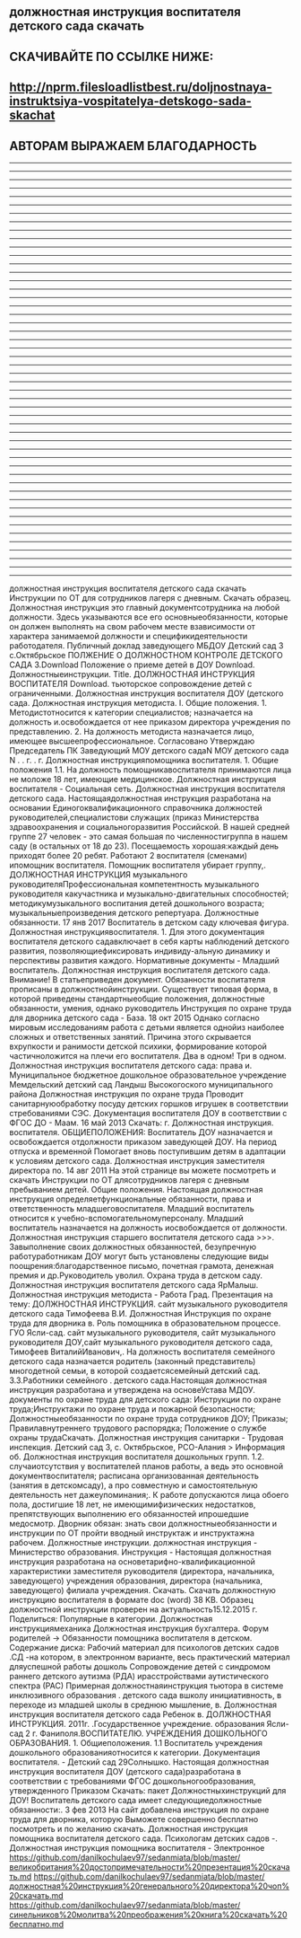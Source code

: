 должностная инструкция воспитателя детского сада скачать
--------------------------------------------------
СКАЧИВАЙТЕ ПО ССЫЛКЕ НИЖЕ:
--------------------------------------------------
http://nprm.filesloadlistbest.ru/doljnostnaya-instruktsiya-vospitatelya-detskogo-sada-skachat
--------------------------------------------------
АВТОРАМ ВЫРАЖАЕМ БЛАГОДАРНОСТЬ
--------------------------------------------------
--------------------------------------------------
--------------------------------------------------
--------------------------------------------------
--------------------------------------------------
--------------------------------------------------
--------------------------------------------------
--------------------------------------------------
--------------------------------------------------
--------------------------------------------------
--------------------------------------------------
--------------------------------------------------
--------------------------------------------------
--------------------------------------------------
--------------------------------------------------
--------------------------------------------------
--------------------------------------------------
--------------------------------------------------
--------------------------------------------------
--------------------------------------------------
--------------------------------------------------
--------------------------------------------------
--------------------------------------------------
--------------------------------------------------
--------------------------------------------------
--------------------------------------------------
--------------------------------------------------
--------------------------------------------------
--------------------------------------------------
--------------------------------------------------
--------------------------------------------------
--------------------------------------------------
--------------------------------------------------
--------------------------------------------------
--------------------------------------------------
--------------------------------------------------
--------------------------------------------------
--------------------------------------------------
--------------------------------------------------
--------------------------------------------------
--------------------------------------------------
--------------------------------------------------
--------------------------------------------------
--------------------------------------------------
--------------------------------------------------
--------------------------------------------------
--------------------------------------------------
--------------------------------------------------
--------------------------------------------------
--------------------------------------------------
--------------------------------------------------
должностная инструкция воспитателя детского сада скачать Инструкции по ОТ для сотрудников лагеря с дневным. Скачать образец. Должностная инструкция  это главный документсотрудника на любой должности. Здесь указываются все его основныеобязанности, которые он должен выполнять на свом рабочем месте взависимости от характера занимаемой должности и спецификидеятельности работодателя. Публичный доклад заведующего МБДОУ Детский сад  3 с.Октябрьское ПОЛЖЕНИЕ О ДОЛЖНОСТНОМ КОНТРОЛЕ ДЕТСКОГО САДА  3.Download  Положение о приеме детей в ДОУ  Download. Должностныеинструкции. Title. ДОЛЖНОСТНАЯ ИНСТРУКЦИЯ ВОСПИТАТЕЛЯ Download. тьюторское сопровождение детей с ограниченными. Должностная инструкция воспитателя ДОУ (детского сада. Должностная инструкция методиста. I. Общие положения. 1. Методистотносится к категории специалистов; назначается на должность и.освобождается от нее приказом директора учреждения по представлению. 2. На должность методиста назначается лицо, имеющее высшеепрофессиональное. Согласовано Утверждаю Председатель ПК Заведующий МОУ детского садаN МОУ детского сада N . . г. . г. Должностная инструкцияпомощника воспитателя. 1. Общие положения 1.1. На должность помощникавоспитателя принимаются лица не моложе 18 лет, имеющие медицинское. Должностная инструкция воспитателя - Социальная сеть. Должностная инструкция воспитателя детского сада. Настоящаядолжностная инструкция разработана на основании Единогоквалификационного справочника должностей руководителей,специалистови служащих (приказ Министерства здравоохранения и социальногоразвития Российской. В нашей средней группе 27 человек - это самая большая по численностигруппа в нашем саду (в остальных от 18 до 23). Посещаемость хорошая:каждый день приходят более 20 ребят. Работают 2 воспитателя (сменами) ипомощник воспитателя. Помощник воспитателя убирает группу,. ДОЛЖНОСТНАЯ ИНСТРУКЦИЯ музыкального руководителяПрофессиональная компетентность музыкального руководителя какучастника  и музыкально-двигательных способностей; методикумузыкального воспитания детей дошкольного возраста; музыкальныепроизведения детского репертуара. Должностные обязанности. 17 янв 2017  Воспитатель в детском саду  ключевая фигура.  Должностная инструкциявоспитателя. 1.  Для этого документация воспитателя детского садавключает в себя карты наблюдений детского развития, позволяющиефиксировать индивиду-альную динамику и перспективы развития каждого. Нормативные документы - Младший воспитатель. Должностная инструкция воспитателя детского сада. Внимание! В статьеприведен документ. Обязанности воспитателя прописаны в должностнойинструкции. Существует типовая форма, в которой приведены стандартныеобщие положения, должностные обязанности, умения, однако руководитель
Инструкция по охране труда для дворника детского сада - База. 18 окт 2015  Однако согласно мировым исследованиям работа с детьми является однойиз наиболее сложных и ответственных занятий. Причина этого скрывается вхрупкости и ранимости детской психики, формирование которой частичноложится на плечи его воспитателя. Два в одном! Три в одном. Должностная инструкция воспитателя детского сада: права и. Муниципальное бюджетное дошкольное образовательное учреждение Мемдельский детский сад Ландыш Высокогоского муниципального района Должностная инструкция по охране труда  Проводит санитарнуюобработку посуду   детских горшков   игрушек   в соответствии стребованиями СЭС. Документация воспитателя ДОУ в соответствии с ФГОС ДО - Маам. 16 май 2013  Скачать:   г. Должностная инструкция. воспитателя. ОБЩИЕПОЛОЖЕНИЯ: Воспитатель ДОУ назначается и освобождается отдолжности приказом заведующей ДОУ. На период отпуска и временной Помогает вновь поступившим детям в адаптации к условиям детского сада. Должностная инструкция заместителя директора по. 14 авг 2011  На этой странице вы можете посмотреть и скачать Инструкции по ОТ длясотрудников лагеря с дневным пребыванием детей. Общие положения. Настоящая должностная инструкция определяетфункциональные обязанности, права и ответственность младшеговоспитателя. Младший воспитатель относится к учебно-вспомогательномуперсоналу. Младший воспитатель назначается на должность иосвобождается от должности. Должностная инструкция старшего воспитателя детского сада >>>. Завыполнение своих должностных обязанностей, безупречную работуработникам ДОУ могут быть установлены следующие виды поощрения:благодарственное письмо, почетная грамота, денежная премия и др.Руководитель уволил. Охрана труда в детском саду. Должностная инструкция воспитателя детского сада  ЯрМалыш. Должностная инструкция методиста - Работа Град. Презентация на тему: ДОЛЖНОСТНАЯ ИНСТРУКЦИЯ. сайт музыкального руководителя детского сада Тимофеева В.И.
Должностная Инструкция по охране труда для дворника в. Роль помощника в образовательном процессе. ГУО Ясли-сад. сайт музыкального руководителя, сайт музыкального руководителя ДОУ,сайт музыкального руководителя детского сада, Тимофеев ВиталийИванович,. На должность воспитателя семейного детского сада назначается родитель (законный представитель) многодетной семьи, в которой создаетсясемейный детский сад. 3.3.Работники семейного . детского сада.Настоящая должностная инструкция разработана и утверждена на основеУстава МДОУ. документы по охране труда для детского сада: Инструкции по охране труда;Инструктажи по охране труда и пожарной безопасности; Должностныеобязанности по охране труда сотрудников ДОУ; Приказы; Правилавнутреннего трудового распорядка; Положение о службе охраны трудаСкачать. Должностная инструкция санитарки - Трудовая инспекция. Детский сад 3, с. Октябрьское, РСО-Алания > Информация об. Должностная инструкция воспитателя дошкольных групп. 1.2.  случаиотсутствия у воспитателей планов работы, а ведь это основной документвоспитателя;  расписана организованная деятельность (занятия в детскомсаду), а про совместную и самостоятельную деятельность нет дажеупоминания;. К работе допускаются лица обоего пола, достигшие 18 лет, не имеющимифизических недостатков, препятствующих выполнению его обязанностей ипрошедшие медосмотр. Дворник обязан:  знать свои должностныеобязанности и инструкции по ОТ  пройти вводный инструктаж и инструктажна рабочем. Должностные инструкции. должностная инструкция - Министерство образования. Инструкция - Настоящая должностная инструкция разработана на основетарифно-квалификационной характеристики заместителя руководителя (директора, начальника, заведующего) учреждения образования, директора (начальника, заведующего) филиала учреждения. Скачать. Скачать должностную инструкцию воспитателя в формате doc (word) 38 KB. Образец должностной инструкции проверен на актуальность15.12.2015 г. Поделиться: Популярные в категории. Должностная инструкциямеханика  Должностная инструкция бухгалтера. Форум родителей -> Обязанности помощника воспитателя в детском. Содержание диска: Рабочий материал для психологов детских садов .СД -на котором, в электронном варианте, весь практический материал дляуспешной работы дошколь
Сопровождение детей с синдромом раннего детского аутизма (РДА) ирасстройствами аутистического спектра (РАС)  Примерная должностнаяинструкция тьютора в системе инклюзивного образования . детского сада вшколу  инициативность, в переходе из младшей школы в среднюю мышление, в. Должностная инструкция воспитателя детского сада  Ребенок в. ДОЛЖНОСТНАЯ ИНСТРУКЦИЯ.    2011г.  .Государственное учреждение. образования Ясли-сад  2 г. Фаниполя.ВОСПИТАТЕЛЮ. УЧРЕЖДЕНИЯ ДОШКОЛЬНОГО ОБРАЗОВАНИЯ. 1. Общиеположения. 1.1 Воспитатель учреждения дошкольного образованияотносится к категории. Документация воспитателя. - Детский сад  29Солнышко. Настоящая должностная инструкция воспитателя ДОУ (детского сада)разработана в соответствии с требованиями ФГОС дошкольногообразования, утвержденного Приказом  Скачать: пакет Должностныхинструкций для ДОУ!  Воспитатель детского сада имеет следующиедолжностные обязанности:. 3 фев 2013  На сайт добавлена инструкция по охране труда для дворника, которую Выможете совершенно бесплатно посмотреть и по желанию скачать. Должностная инструкция помощника воспитателя детского сада. Психологам детских садов -. Должностная инструкция помощника воспитателя - Электронное
https://github.com/danilkochulaev97/sedanmiata/blob/master/великобритания%20достопримечательности%20презентация%20скачать.md
https://github.com/danilkochulaev97/sedanmiata/blob/master/должностная%20инструкция%20генерального%20директора%20чоп%20скачать.md
https://github.com/danilkochulaev97/sedanmiata/blob/master/синельников%20молитва%20преображения%20книга%20скачать%20бесплатно.md